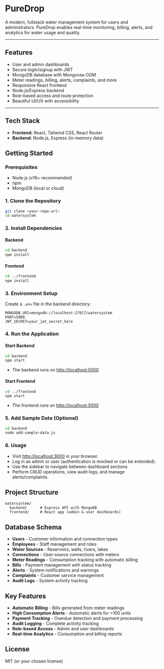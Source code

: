 # PureDrop

A modern, fullstack water management system for users and administrators. PureDrop enables real-time monitoring, billing, alerts, and analytics for water usage and quality.

---

## Features
- User and admin dashboards
- Secure login/signup with JWT
- MongoDB database with Mongoose ODM
- Meter readings, billing, alerts, complaints, and more
- Responsive React frontend
- Node.js/Express backend
- Role-based access and route protection
- Beautiful UI/UX with accessibility

---

## Tech Stack
- **Frontend:** React, Tailwind CSS, React Router
- **Backend:** Node.js, Express (in-memory data)

## Getting Started

### Prerequisites
- Node.js (v16+ recommended)
- npm
- MongoDB (local or cloud)

### 1. Clone the Repository
```bash
git clone <your-repo-url>
cd watersystem
```

### 2. Install Dependencies
#### Backend
```bash
cd backend
npm install
```

#### Frontend
```bash
cd ../frontend
npm install
```

### 3. Environment Setup
Create a `.env` file in the backend directory:
```env
MONGODB_URI=mongodb://localhost:27017/watersystem
PORT=5000
JWT_SECRET=your_jwt_secret_here
```

### 4. Run the Application
#### Start Backend
```bash
cd backend
npm start
```
- The backend runs on [http://localhost:5000](http://localhost:5000)

#### Start Frontend
```bash
cd ../frontend
npm start
```
- The frontend runs on [http://localhost:3000](http://localhost:3000)

### 5. Add Sample Data (Optional)
```bash
cd backend
node add-sample-data.js
```

### 6. Usage
- Visit [http://localhost:3000](http://localhost:3000) in your browser.
- Log in as admin or user (authentication is mocked or can be extended).
- Use the sidebar to navigate between dashboard sections.
- Perform CRUD operations, view audit logs, and manage alerts/complaints.

## Project Structure
```
watersystem/
  backend/      # Express API with MongoDB
  frontend/     # React app (admin & user dashboards)
```

## Database Schema
- **Users** - Customer information and connection types
- **Employees** - Staff management and roles
- **Water Sources** - Reservoirs, wells, rivers, lakes
- **Connections** - User-source connections with meters
- **Meter Readings** - Consumption tracking with automatic billing
- **Bills** - Payment management with status tracking
- **Alerts** - System notifications and warnings
- **Complaints** - Customer service management
- **Audit Logs** - System activity tracking

## Key Features
- **Automatic Billing** - Bills generated from meter readings
- **High Consumption Alerts** - Automatic alerts for >100 units
- **Payment Tracking** - Overdue detection and payment processing
- **Audit Logging** - Complete activity tracking
- **Role-based Access** - Admin and user dashboards
- **Real-time Analytics** - Consumption and billing reports

## License
MIT (or your chosen license) 

